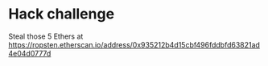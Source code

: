 # Hack challenge

Steal those 5 Ethers at https://ropsten.etherscan.io/address/0x935212b4d15cbf496fddbfd63821ad4e04d0777d